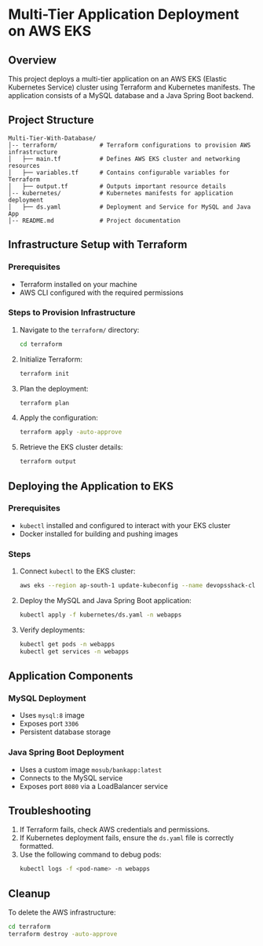 # Multi-Tier Application Deployment on AWS EKS

## Overview
This project deploys a multi-tier application on an AWS EKS (Elastic Kubernetes Service) cluster using Terraform and Kubernetes manifests. The application consists of a MySQL database and a Java Spring Boot backend.

## Project Structure
```
Multi-Tier-With-Database/
│-- terraform/            # Terraform configurations to provision AWS infrastructure
│   ├── main.tf           # Defines AWS EKS cluster and networking resources
│   ├── variables.tf      # Contains configurable variables for Terraform
│   ├── output.tf         # Outputs important resource details
│-- kubernetes/           # Kubernetes manifests for application deployment
│   ├── ds.yaml           # Deployment and Service for MySQL and Java App
│-- README.md             # Project documentation
```

## Infrastructure Setup with Terraform
### Prerequisites
- Terraform installed on your machine
- AWS CLI configured with the required permissions

### Steps to Provision Infrastructure
1. Navigate to the `terraform/` directory:
   ```sh
   cd terraform
   ```
2. Initialize Terraform:
   ```sh
   terraform init
   ```
3. Plan the deployment:
   ```sh
   terraform plan
   ```
4. Apply the configuration:
   ```sh
   terraform apply -auto-approve
   ```
5. Retrieve the EKS cluster details:
   ```sh
   terraform output
   ```

## Deploying the Application to EKS
### Prerequisites
- `kubectl` installed and configured to interact with your EKS cluster
- Docker installed for building and pushing images

### Steps
1. Connect `kubectl` to the EKS cluster:
   ```sh
   aws eks --region ap-south-1 update-kubeconfig --name devopsshack-cluster
   ```
2. Deploy the MySQL and Java Spring Boot application:
   ```sh
   kubectl apply -f kubernetes/ds.yaml -n webapps
   ```
3. Verify deployments:
   ```sh
   kubectl get pods -n webapps
   kubectl get services -n webapps
   ```

## Application Components
### MySQL Deployment
- Uses `mysql:8` image
- Exposes port `3306`
- Persistent database storage

### Java Spring Boot Deployment
- Uses a custom image `mosub/bankapp:latest`
- Connects to the MySQL service
- Exposes port `8080` via a LoadBalancer service

## Troubleshooting
1. If Terraform fails, check AWS credentials and permissions.
2. If Kubernetes deployment fails, ensure the `ds.yaml` file is correctly formatted.
3. Use the following command to debug pods:
   ```sh
   kubectl logs -f <pod-name> -n webapps
   ```

## Cleanup
To delete the AWS infrastructure:
```sh
cd terraform
terraform destroy -auto-approve
```

